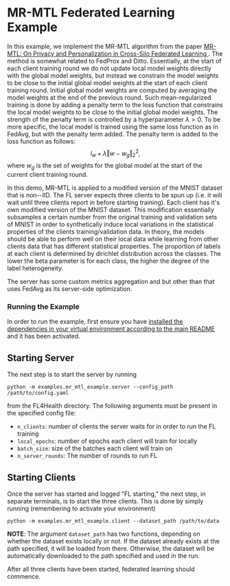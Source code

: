 # MR-MTL Federated Learning Example

In this example, we implement the MR-MTL algorithm from the paper [MR-MTL: On Privacy and Personalization in Cross-Silo Federated Learning
](https://arxiv.org/pdf/2206.07902.pdf). The method is somewhat related to FedProx and Ditto. Essentially, at the start of each client training round
we do not update local model weights directly with the global model weights, but instead we constrain the model weights to be close to the initial global model weights at the start of each client training round. Initial global model weights are computed by averaging the model weights at the end of the previous round. Such mean-regularized training is done by adding a penalty term to the loss function that constrains the local model weights to be close to the initial global model weights. The strength of the penalty term is controlled by a hyperparameter $\lambda > 0$. To be more specific, the local model is trained using the same loss function as in FedAvg, but with the penalty term added. The penalty term is added to the loss function as follows:
$$
l_{w} + \lambda \Vert w - w_g \Vert_2^2,
$$
where $w_g$ is the set of weights for the global model at the start of the current client training round.

In this demo, MR-MTL is applied to a modified version of the MNIST dataset that is non--IID. The FL server expects three clients to be spun up (i.e. it will wait until three clients report in before starting training). Each client has it's own modified version of the MNIST dataset. This modification essentially subsamples a certain number from the original training and validation sets of MNIST in order to synthetically induce local variations in the statistical properties of the clients training/validation data. In theory, the models should be able to perform well on their local data while learning from other clients data that has different statistical properties. The proportion of labels at each client is determined by dirichlet distribution across the classes. The lower the beta parameter is for each class, the higher the degree of the label heterogeneity.

The server has some custom metrics aggregation and but other than that uses FedAvg as its server-side optimization.

### Running the Example

In order to run the example, first ensure you have [installed the dependencies in your virtual environment according to the main README](/README.md#development-requirements) and it has been activated.

## Starting Server

The next step is to start the server by running
```
python -m examples.mr_mtl_example.server --config_path /path/to/config.yaml
```
from the FL4Health directory. The following arguments must be present in the specified config file:
* `n_clients`: number of clients the server waits for in order to run the FL training
* `local_epochs`: number of epochs each client will train for locally
* `batch_size`: size of the batches each client will train on
* `n_server_rounds`: The number of rounds to run FL

## Starting Clients

Once the server has started and logged "FL starting," the next step, in separate terminals, is to start the three
clients. This is done by simply running (remembering to activate your environment)
```
python -m examples.mr_mtl_example.client --dataset_path /path/to/data
```
**NOTE**: The argument `dataset_path` has two functions, depending on whether the dataset exists locally or not. If
the dataset already exists at the path specified, it will be loaded from there. Otherwise, the dataset will be
automatically downloaded to the path specified and used in the run.

After all three clients have been started, federated learning should commence.
